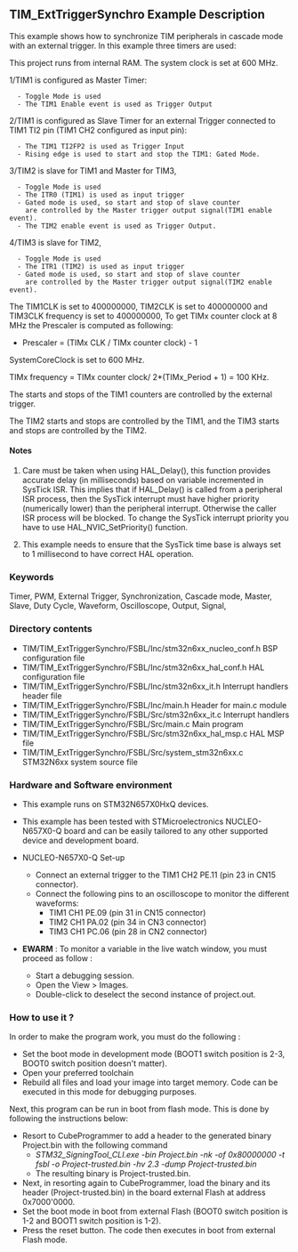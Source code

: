 ## <b>TIM_ExtTriggerSynchro Example Description</b>

 This example shows how to synchronize TIM peripherals in cascade mode with an external trigger.
 In this example three timers are used:

This project runs from internal RAM. The system clock is set at 600 MHz.
 
  1/TIM1 is configured as Master Timer:

      - Toggle Mode is used
      - The TIM1 Enable event is used as Trigger Output

  2/TIM1 is configured as Slave Timer for an external Trigger connected to TIM1
    TI2 pin (TIM1 CH2 configured as input pin):

      - The TIM1 TI2FP2 is used as Trigger Input
      - Rising edge is used to start and stop the TIM1: Gated Mode.

  3/TIM2 is slave for TIM1 and Master for TIM3,

      - Toggle Mode is used
      - The ITR0 (TIM1) is used as input trigger 
      - Gated mode is used, so start and stop of slave counter
        are controlled by the Master trigger output signal(TIM1 enable event).
      - The TIM2 enable event is used as Trigger Output. 

  4/TIM3 is slave for TIM2,

      - Toggle Mode is used
      - The ITR1 (TIM2) is used as input trigger
      - Gated mode is used, so start and stop of slave counter
        are controlled by the Master trigger output signal(TIM2 enable event).

   The TIM1CLK is set to 400000000, 
   TIM2CLK is set to 400000000 and 
   TIM3CLK frequency is set to 400000000,
   To get TIMx counter clock at 8 MHz the Prescaler is computed as following:

   - Prescaler = (TIMx CLK / TIMx counter clock) - 1

   SystemCoreClock is set to 600 MHz.

   TIMx frequency = TIMx  counter clock/ 2*(TIMx_Period + 1) = 100 KHz.
   
  The starts and stops of the TIM1 counters are controlled by the external trigger.

  The TIM2 starts and stops are controlled by the TIM1, and the TIM3 starts and
  stops are controlled by the TIM2.


#### <b>Notes</b>

 1. Care must be taken when using HAL_Delay(), this function provides accurate
    delay (in milliseconds) based on variable incremented in SysTick ISR. This
    implies that if HAL_Delay() is called from a peripheral ISR process, then 
    the SysTick interrupt must have higher priority (numerically lower)
    than the peripheral interrupt. Otherwise the caller ISR process will be blocked.
    To change the SysTick interrupt priority you have to use HAL_NVIC_SetPriority() function.

 2. This example needs to ensure that the SysTick time base is always set to 1 millisecond
      to have correct HAL operation.

### <b>Keywords</b>

Timer, PWM, External Trigger, Synchronization, Cascade mode, Master, Slave, Duty Cycle, Waveform,
Oscilloscope, Output, Signal,

### <b>Directory contents</b>

  - TIM/TIM_ExtTriggerSynchro/FSBL/Inc/stm32n6xx_nucleo_conf.h     BSP configuration file
  - TIM/TIM_ExtTriggerSynchro/FSBL/Inc/stm32n6xx_hal_conf.h        HAL configuration file
  - TIM/TIM_ExtTriggerSynchro/FSBL/Inc/stm32n6xx_it.h              Interrupt handlers header file
  - TIM/TIM_ExtTriggerSynchro/FSBL/Inc/main.h                      Header for main.c module  
  - TIM/TIM_ExtTriggerSynchro/FSBL/Src/stm32n6xx_it.c              Interrupt handlers
  - TIM/TIM_ExtTriggerSynchro/FSBL/Src/main.c                      Main program
  - TIM/TIM_ExtTriggerSynchro/FSBL/Src/stm32n6xx_hal_msp.c         HAL MSP file
  - TIM/TIM_ExtTriggerSynchro/FSBL/Src/system_stm32n6xx.c          STM32N6xx system source file

### <b>Hardware and Software environment</b>

  - This example runs on STM32N657X0HxQ devices.
    
  - This example has been tested with STMicroelectronics NUCLEO-N657X0-Q 
    board and can be easily tailored to any other supported device 
    and development board.

  - NUCLEO-N657X0-Q Set-up
    - Connect an external trigger to the TIM1 CH2 PE.11 (pin 23 in CN15 connector).
    - Connect the following pins to an oscilloscope to monitor the different waveforms:
      - TIM1 CH1 PE.09 (pin 31 in CN15  connector)
      - TIM2 CH1 PA.02 (pin 34 in CN3 connector)
      - TIM3 CH1 PC.06 (pin 28 in CN2 connector)

  - **EWARM** : To monitor a variable in the live watch window, you must proceed as follow :
    - Start a debugging session.
    - Open the View > Images.
    - Double-click to deselect the second instance of project.out. 

### <b>How to use it ?</b>

In order to make the program work, you must do the following :

 - Set the boot mode in development mode (BOOT1 switch position is 2-3, BOOT0 switch position doesn't matter).
 - Open your preferred toolchain
 - Rebuild all files and load your image into target memory. Code can be executed in this mode for debugging purposes.

 Next, this program can be run in boot from flash mode. This is done by following the instructions below:

 - Resort to CubeProgrammer to add a header to the generated binary Project.bin with the following command
   - *STM32_SigningTool_CLI.exe -bin Project.bin -nk -of 0x80000000 -t fsbl -o Project-trusted.bin -hv 2.3 -dump Project-trusted.bin*
   - The resulting binary is Project-trusted.bin.
 - Next, in resorting again to CubeProgrammer, load the binary and its header (Project-trusted.bin) in the board external Flash at address 0x7000'0000.
 - Set the boot mode in boot from external Flash (BOOT0 switch position is 1-2 and BOOT1 switch position is 1-2).
 - Press the reset button. The code then executes in boot from external Flash mode.

